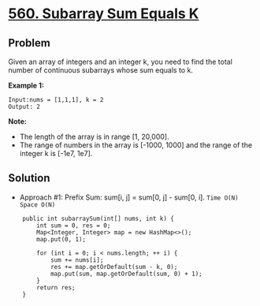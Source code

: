 # <a href='https://leetcode.com/problems/subarray-sum-equals-k/'>560. Subarray Sum Equals K</a>

## Problem
Given an array of integers and an integer k, you need to find the total number of continuous subarrays whose sum equals to k.

<strong>Example 1:</strong>
```
Input:nums = [1,1,1], k = 2
Output: 2
```

<strong>Note:</strong>
- The length of the array is in range [1, 20,000].
- The range of numbers in the array is [-1000, 1000] and the range of the integer k is [-1e7, 1e7].

## Solution
- Approach #1: Prefix Sum: sum[i, j] = sum[0, j] - sum[0, i]. ```Time O(N) Space O(N)```
```
    public int subarraySum(int[] nums, int k) {
        int sum = 0, res = 0;
        Map<Integer, Integer> map = new HashMap<>();
        map.put(0, 1);
        
        for (int i = 0; i < nums.length; ++ i) {
            sum += nums[i];
            res += map.getOrDefault(sum - k, 0);
            map.put(sum, map.getOrDefault(sum, 0) + 1);
        }
        return res;
    }
```
